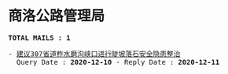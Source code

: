 # 商洛公路管理局
<pre><b>TOTAL MAILS : 1</b></pre>
<pre>
- <a href="../../categories/mails/6694.md">建议307省道柞水磨沟峡口进行陡坡落石安全隐患整治</a><br/>  Query Date : <b>2020-12-10</b> - Reply Date : <b>2020-12-11</b>
</pre>